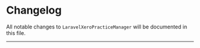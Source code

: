 # Changelog

All notable changes to `LaravelXeroPracticeManager` will be documented in this file.

- - -

